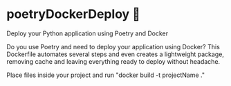 # poetryDockerDeploy :exploding_head:
Deploy your Python application using Poetry and Docker

Do you use Poetry and need to deploy your application using Docker? This Dockerfile automates several steps and even creates a lightweight package, removing cache and leaving everything ready to deploy without headache. 

Place files inside your project and run "docker build -t projectName ."
